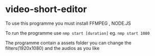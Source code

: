 # video-short-editor

To use this programme you must install FFMPEG , NODE.JS

To run the programme use `nmp start [duration]`
eg. `nmp start 1080`

The programme contain a assets folder you can change the filters(1920x1080) and the audios as you like
